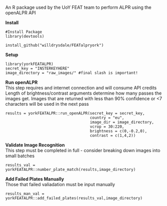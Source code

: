 An R package used by the UoY FEAT team to perform ALPR using the openALPR API

**Install**  

```
#Install Package
library(devtools)

install_github("willdrysdale/FEATalpryork")
```


**Setup**  

```
library(yorkFEATALPR)
secret_key = "INSTERKEYHERE"
image_directory = "raw_images/" #final slash is important!
```

**Run openALPR**  
This step requires and internet connection and will consume API credits
Length of brightness/contrast arguments determine how many passes the images get.
Images that are returned with less than 90% confidence or <7 characters will be used in the next pass

```
results = yorkFEATALPR::run_openALPR(secret_key = secret_key,
                                     country = "eu",
                                     image_dir = image_directory,
                                     vcrop = 30:220,
                                     brightness = c(0,-0.2,0),
                                     contrast = c(1,4,2))
```

**Validate Image Recognition**  
This step must be completed in full - consider breaking down images into small batches

```
results_val = yorkFEATALPR::number_plate_match(results,image_directory)
```

**Add Failed Plates Manually**  
Those that failed valiadation must be input manually

```
results_man_val = yorkFEATALPR::add_failed_plates(results_val,image_directory)
```


